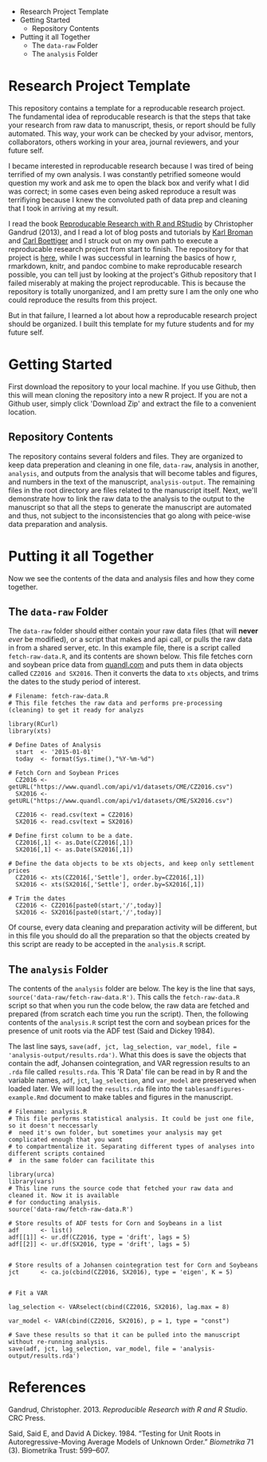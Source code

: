 -   Research Project Template
-   Getting Started
    -   Repository Contents
-   Putting it all Together
    -   The `data-raw` Folder
    -   The `analysis` Folder

Research Project Template
=========================

This repository contains a template for a reproducable research project.
The fundamental idea of reproducable research is that the steps that
take your research from raw data to manuscript, thesis, or report should
be fully automated. This way, your work can be checked by your advisor,
mentors, collaborators, others working in your area, journal reviewers,
and your future self.

I became interested in reproducable research because I was tired of
being terrified of my own analysis. I was constantly petrified someone
would question my work and ask me to open the black box and verify what
I did was correct; in some cases even being asked reproduce a result was
terrifiying because I knew the convoluted path of data prep and cleaning
that I took in arriving at my result.

I read the book [Reproducable Research with R and
RStudio](http://www.amazon.com/Reproducible-Research-Studio-Chapman-Hall/dp/1466572841)
by Christopher Gandrud (2013), and I read a lot of blog posts and
tutorials by [Karl Broman](http://kbroman.org/pages/software.html) and
[Carl
Boettiger](http://www.carlboettiger.info/2012/05/06/research-workflow.html)
and I struck out on my own path to execute a reproducable research
project from start to finish. The repository for that project is
[here](https://github.com/mindymallory/BBOBAS), while I was successful
in learning the basics of how r, rmarkdown, knitr, and pandoc combine to
make reproducable research possible, you can tell just by looking at the
project's Github repository that I failed miserably at making the
project reproducable. This is because the repository is totally
unorganized, and I am pretty sure I am the only one who could reproduce
the results from this project.

But in that failure, I learned a lot about how a reproducable research
project should be organized. I built this template for my future
students and for my future self.

Getting Started
===============

First download the repository to your local machine. If you use Github,
then this will mean cloning the repository into a new R project. If you
are not a Github user, simply click 'Download Zip' and extract the file
to a convenient location.

Repository Contents
-------------------

The repository contains several folders and files. They are organized to
keep data preperation and cleaning in one file, `data-raw`, analysis in
another, `analysis`, and outputs from the analysis that will become
tables and figures, and numbers in the text of the manuscript,
`analysis-output`. The remaining files in the root directory are files
related to the manuscript itself. Next, we'll demonstrate how to link
the raw data to the analysis to the output to the manuscript so that all
the steps to generate the manuscript are automated and thus, not subject
to the inconsistencies that go along with peice-wise data preparation
and analysis.

Putting it all Together
=======================

Now we see the contents of the data and analysis files and how they come
together.

The `data-raw` Folder
---------------------

The `data-raw` folder should either contain your raw data files (that
will **never** *ever* be modified), or a script that makes and api call,
or pulls the raw data in from a shared server, etc. In this example
file, there is a script called `fetch-raw-data.R`, and its contents are
shown below. This file fetches corn and soybean price data from
[quandl.com](quandl.com) and puts them in data objects called
`CZ2016 and SX2016`. Then it converts the data to `xts` objects, and
trims the dates to the study period of interest.

    # Filename: fetch-raw-data.R
    # This file fetches the raw data and performs pre-processing (cleaning) to get it ready for analyzs

    library(RCurl)
    library(xts)

    # Define Dates of Analysis
      start  <- '2015-01-01'
      today  <- format(Sys.time(),"%Y-%m-%d")

    # Fetch Corn and Soybean Prices
      CZ2016 <- getURL("https://www.quandl.com/api/v1/datasets/CME/CZ2016.csv")
      SX2016 <- getURL("https://www.quandl.com/api/v1/datasets/CME/SX2016.csv")

      CZ2016 <- read.csv(text = CZ2016)
      SX2016 <- read.csv(text = SX2016)

    # Define first column to be a date.
      CZ2016[,1] <- as.Date(CZ2016[,1])
      SX2016[,1] <- as.Date(SX2016[,1])

    # Define the data objects to be xts objects, and keep only settlement prices
      CZ2016 <- xts(CZ2016[,'Settle'], order.by=CZ2016[,1])
      SX2016 <- xts(SX2016[,'Settle'], order.by=SX2016[,1])

    # Trim the dates
      CZ2016 <- CZ2016[paste0(start,'/',today)]
      SX2016 <- SX2016[paste0(start,'/',today)]

Of course, every data cleaning and preparation activity will be
different, but in this file you should do all the preparation so that
the objects created by this script are ready to be accepted in the
`analysis.R` script.

The `analysis` Folder
---------------------

The contents of the `analysis` folder are below. The key is the line
that says, `source('data-raw/fetch-raw-data.R')`. This calls the
`fetch-raw-data.R` script so that when you run the code below, the raw
data are fetched and prepared (from scratch each time you run the
script). Then, the following contents of the `analysis.R` script test
the corn and soybean prices for the presence of unit roots via the ADF
test (Said and Dickey 1984).

The last line says,
`save(adf, jct, lag_selection, var_model, file = 'analysis-output/results.rda')`.
What this does is save the objects that contain the adf, Johansen
cointegration, and VAR regression results to an `.rda` file called
`results.rda`. This 'R Data' file can be read in by R and the variable
names, `adf`, `jct`, `lag_selection`, and `var_model` are preserved when
loaded later. We will load the `results.rda` file into the
`tablesandfigures-example.Rmd` document to make tables and figures in
the manuscript.

    # Filename: analysis.R
    # This file performs statistical analysis. It could be just one file, so it doesn't neccessarly 
    #  need it's own folder, but sometimes your analysis may get complicated enough that you want 
    # to compartmentalize it. Separating different types of analyses into different scripts contained
    #  in the same folder can facilitate this

    library(urca)
    library(vars)
    # This line runs the source code that fetched your raw data and cleaned it. Now it is available 
    # for conducting analysis.
    source('data-raw/fetch-raw-data.R')

    # Store results of ADF tests for Corn and Soybeans in a list
    adf      <- list()
    adf[[1]] <- ur.df(CZ2016, type = 'drift', lags = 5)
    adf[[2]] <- ur.df(SX2016, type = 'drift', lags = 5) 


    # Store results of a Johansen cointegration test for Corn and Soybeans 
    jct      <- ca.jo(cbind(CZ2016, SX2016), type = 'eigen', K = 5)


    # Fit a VAR

    lag_selection <- VARselect(cbind(CZ2016, SX2016), lag.max = 8)

    var_model <- VAR(cbind(CZ2016, SX2016), p = 1, type = "const")

    # Save these results so that it can be pulled into the manuscript without re-running analysis.
    save(adf, jct, lag_selection, var_model, file = 'analysis-output/results.rda')

References
==========

Gandrud, Christopher. 2013. *Reproducible Research with R and R Studio*.
CRC Press.

Said, Said E, and David A Dickey. 1984. “Testing for Unit Roots in
Autoregressive-Moving Average Models of Unknown Order.” *Biometrika* 71
(3). Biometrika Trust: 599–607.
